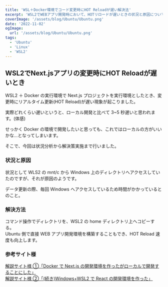```yaml
---
title: 'WSL＋Docker環境でコード変更時にHOT Reloadが遅い解決法'
excerpt: 'WSL2でWEBアプリ開発時において、HOTリロードが遅いときの状況と原因について記します。'
coverImage: '/assets/blog/Ubuntu/Ubuntu.png'
date: '2022-11-02'
ogImage:
  url: '/assets/blog/Ubuntu/Ubuntu.png'
tags:
  - 'Ubuntu'
  - 'Linux'
  - 'WSL2'
---
```


## WSL2でNext.jsアプリの変更時にHOT Reloadが遅いとき

WSL2 ＋ Docker の実行環境で Next.js プロジェクトを実行環境としたとき、変更時にリアルタイム更新(HOT Reload)が遅い現象が起こりました。

実際どれくらい遅いというと、ローカル開発と比べて 3~5 秒遅いと思われます。(体感)

せっかく Docker の環境で開発したいと思っても、これではローカルの方がいいかな...となってしまいます。

そこで、今回は状況分析から解決策実施まで行いました。

### 状況と原因

状況として WLS2 の mnt/c から Windows 上のディレクトリへアクセスしていたのですが、それが原因のようです。

データ更新の際、毎回 Windows へアクセスしているため時間がかかっているとのこと。

### 解決方法

コマンド操作でディレクトリを、WSL2 の home ディレクトリ上へコピーする。  
Ubuntu 側で直接 WEB アプリ開発環境を構築することもでき、HOT Reload 速度も向上します。

### 参考サイト様

[解説サイト様 ①「Docker で Next.js の開発環境を作ったがローカルで開発することにした」](https://blog.kapiecii.com/posts/2022/07/24/docker-and-nextjs/)  
[解説サイト様 ②「(続き)Windows+WSL2 で React の開発環境を作った」](https://onl.la/Dwj9qFg)
